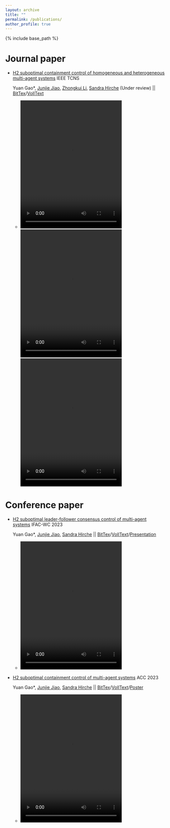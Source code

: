 ```yaml
---
layout: archive
title: ""
permalink: /publications/
author_profile: true
---
```


{% include base_path %}

Journal paper
======
* [H2 suboptimal containment control of homogeneous and heterogeneous multi-agent systems](https://arxiv.org/abs/2311.11337) IEEE TCNS
  
  Yuan Gao*, [Junjie Jiao](https://junjiejiao.github.io/), [Zhongkui Li](https://en.coe.pku.edu.cn/faculty/facultyaz/891261.htm), [Sandra Hirche](https://www.professoren.tum.de/en/hirche-sandra) (Under review) || [BitTex](https://scholar.googleusercontent.com/scholar.bib?q=info:Y0EJ5vYNDzsJ:scholar.google.com/&output=citation&scisdr=ClE6n-X0EM676hoWPs8:AFWwaeYAAAAAZbkQJs9Cj8as2lWMtAiJ7IrTNVU&scisig=AFWwaeYAAAAAZbkQJvvByCF3jRHr-3Yq6znVlLA&scisf=4&ct=citation&cd=-1&hl=de)/[VollText](https://arxiv.org/pdf/2311.11337.pdf)
  * <video width="320" height="405" loop="loop" autoplay="autoplay" src="https://github.com/yuan2023-control/TCNS/assets/89707029/242db174-c7fc-44a9-85a5-312d2a64cce7"></video>
<video width="320" height="405" loop="loop" autoplay="autoplay" src="https://github.com/yuan2023-control/TCNS/assets/89707029/99b2dce6-8c4b-41d1-9fbf-24040f4ce4b8"></video>
<video width="320" height="405" loop="loop" autoplay="autoplay" src="https://github.com/yuan2023-control/TCNS/assets/89707029/5b8bc94b-07cb-47aa-9931-743e532418e4"></video>

Conference paper
======
* [H2 suboptimal leader-follower consensus control of multi-agent systems](https://www.sciencedirect.com/science/article/pii/S2405896323017548) IFAC-WC 2023
  
  Yuan Gao*, [Junjie Jiao](https://junjiejiao.github.io/), [Sandra Hirche](https://www.professoren.tum.de/en/hirche-sandra) || [BitTex](https://scholar.googleusercontent.com/scholar.bib?q=info:9dSbbrQNcWsJ:scholar.google.com/&output=citation&scisdr=ClE6n-X0EM676hoboG0:AFWwaeYAAAAAZbkduG29z0ihm9CJbAQHWboXQsM&scisig=AFWwaeYAAAAAZbkduE76MOPRg1Rjx457_jcAIEY&scisf=4&ct=citation&cd=-1&hl=de&scfhb=1)/[VollText](https://mediatum.ub.tum.de/doc/1717850/document.pdf)/[Presentation](https://github.com/yuan2023-control/IFAC2023/blob/main/ifac2023.pdf)

  * <video width="320" height="405" loop="loop" autoplay="autoplay" src="https://github.com/Yuan28082021/IFAC2023/assets/89707029/f765e8f5-73d3-4862-8e53-e9c7976a900e"></video>

* [H2 suboptimal containment control of multi-agent systems](https://ieeexplore.ieee.org/abstract/document/10156193) ACC 2023
  
  Yuan Gao*, [Junjie Jiao](https://junjiejiao.github.io/), [Sandra Hirche](https://www.professoren.tum.de/en/hirche-sandra) || [BitTex](https://scholar.googleusercontent.com/scholar.bib?q=info:pAjh2wZtvtgJ:scholar.google.com/&output=citation&scisdr=ClE6n-X0EM676hoY_Ew:AFWwaeYAAAAAZbke5EyCz9mjaNopTPap_0t6GAs&scisig=AFWwaeYAAAAAZbke5LygWFLH2kG6f8MgTV_NBps&scisf=4&ct=citation&cd=-1&hl=de&scfhb=1)/[VollText](https://mediatum.ub.tum.de/doc/1717848/document.pdf)/[Poster](https://github.com/Yuan28082021/ACC2023/assets/89707029/52b6979c-ca3d-4b20-a92e-d6c2a0cc603e)
  * <video width="320" height="405" loop="loop" autoplay="autoplay" src="https://github.com/Yuan28082021/ACC2023/assets/89707029/6e68e9ea-902a-4be2-ba78-b21cdf417b1b"></video>



  
